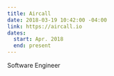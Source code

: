 ```yaml
---
title: Aircall
date: 2018-03-19 10:42:00 -04:00
link: https://aircall.io
dates:
  start: Apr. 2018
  end: present
---
```


Software Engineer